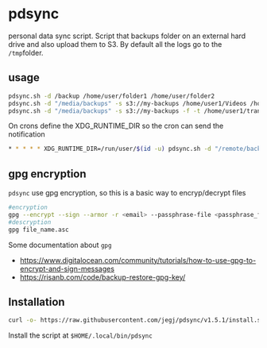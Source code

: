# pdsync
personal data sync script. Script that backups folder on an external hard drive and also upload them to S3. By default all the logs go to the `/tmp`folder.

## usage

```sh 
pdsync.sh -d /backup /home/user/folder1 /home/user/folder2
pdsync.sh -d "/media/backups" -s s3://my-backups /home/user1/Videos /home/user1/Documents /home/user1/Pictures /home/user1/projects
pdsync.sh -d "/media/backups" -s s3://my-backups -f -t /home/user1/transition_folder /home/user1/Videos /home/user1/Documents /home/user1/Pictures /home/user1/projects
```
On crons define the XDG_RUNTIME_DIR so the cron can send the notification

```sh
* * * * * XDG_RUNTIME_DIR=/run/user/$(id -u) pdsync.sh -d "/remote/backup" -p 5  -s s3://my-backups /home
```
## gpg encryption
`pdsync` use gpg encryption, so this is a basic way to encryp/decrypt files
```sh
#encryption
gpg --encrypt --sign --armor -r <email> --passphrase-file <passphrase_file> -o <destination> file_name
#descryption
gpg file_name.asc
```

Some documentation about `gpg`

- https://www.digitalocean.com/community/tutorials/how-to-use-gpg-to-encrypt-and-sign-messages
- https://risanb.com/code/backup-restore-gpg-key/

## Installation

```sh
curl -o- https://raw.githubusercontent.com/jegj/pdsync/v1.5.1/install.sh | bash
```

Install the script at `$HOME/.local/bin/pdsync`
